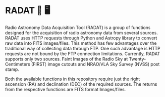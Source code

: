 # RADAT :satellite:	:desktop_computer:	
Radio Astronomy Data Acquisition Tool (RADAT) is a group of functions designed for the acquisition of radio astronomy data from several sources. RADAT uses HTTP requests through Python and Astropy library to convert raw data into FITS images/files. This method has  few advantages over the traditional way of collecting data through FTP. One such advantage is HTTP requests are not bound by the FTP connection limitations. Currently, RADAT supports only two sources. Faint Images of the Radio Sky at Twenty-Centimeters (FIRST) image cutouts and NRAO/VLA Sky Survey (NVSS) post stamp.

Both the available functions in this repository require just the right ascension (RA) and declination (DEC) of the required sources. The returns from the respective functions are FITS format Images/files. 


